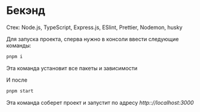 # Бекэнд

Стек: Node.js, TypeScript, Express.js, ESlint, Prettier, Nodemon, husky

Для запуска проекта, сперва нужно в консоли ввести следующие команды:

```bash
pnpm i
```

Эта команда установит все пакеты и зависимости

И после

```bash
pnpm start
```

Эта команда соберет проект и запустит по адресу *http:://localhost:3000*
